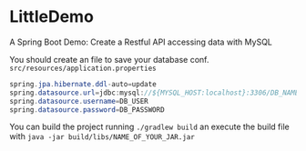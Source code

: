 # LittleDemo
A Spring Boot Demo: Create a Restful API accessing data with MySQL

You should create an file to save your database conf. 
```src/resources/application.properties```

``` java
spring.jpa.hibernate.ddl-auto=update
spring.datasource.url=jdbc:mysql://${MYSQL_HOST:localhost}:3306/DB_NAME  
spring.datasource.username=DB_USER  
spring.datasource.password=DB_PASSWORD
```

You can build the project running `./gradlew build` an execute the build file with `java -jar build/libs/NAME_OF_YOUR_JAR.jar`
